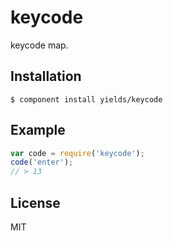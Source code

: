 
# keycode

  keycode map.

## Installation

    $ component install yields/keycode

## Example

```js
var code = require('keycode');
code('enter');
// > 13
```

## License

  MIT
